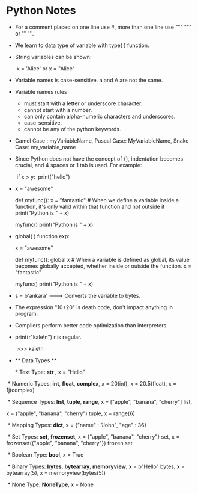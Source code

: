 # Python Notes 

- For a comment placed on one line use #, more than one line use """ """ or ''' '''.

- We learn to data type of variable with type( ) function.

- String variables can be shown:

  ​	x = 'Alice' or x = "Alice"

- Variable names is case-sensitive. a and A are not the same.

- Variable names rules

   * must start with a letter or underscore character.
   * cannot start with a number.
   * can only contain alpha-numeric characters and underscores.
   * case-sensitive.
   * cannot be any of the python keywords.

- Camel Case : myVariableName, Pascal Case: MyVariableName, Snake Case: my_variable_name

- Since Python does not have the concept of {}, indentation becomes crucial, and 4 spaces or 1 tab is used. For example:

  ​	if x > y:
  ​    	print("hello")

- x = "awesome"

  def myfunc():
      x = "fantastic"  # When we define a variable inside a function, it's only valid within that function and not outside it
      print("Python is " + x)

  myfunc()
  print("Python is " + x)

- global( ) function exp:

  x = "awesome"

  def myfunc():
      global x   # When a variable is defined as global, its value becomes globally accepted, whether inside or outside the function.
      x = "fantastic"

  myfunc()
  print("Python is " + x)

- s = b'ankara' ---> Converts the variable to bytes.

- The expression "10+20" is death code, don't impact anything in program.

- Compilers perform better code optimization than interpreters.

- print(r"kale\n")  r is regular. 

  ​	>>> kale\n
  
- ** Data Types **

  ​* Text Type: __str__ , x = "Hello"

​	* Numeric Types: __int__, __float__, __complex__, x = 20(int), x = 20.5(float), x = 1j(complex)

​	* Sequence Types: __list__, __tuple__, __range__, x = ["apple", "banana", "cherry"] list,

x = ("apple", "banana", "cherry") tuple, x = range(6)

​	* Mapping Types: __dict__,  x = {"name" : "John", "age" : 36}

​	* Set Types: __set__, __frozenset__, x = {"apple", "banana", "cherry"} set, x = frozenset({"apple", "banana", "cherry"}) frozen set

​	* Boolean Type: __bool__,  x = True

​	* Binary Types: __bytes__, __bytearray__, __memoryview__, x = b"Hello" bytes, x = bytearray(5), x = memoryview(bytes(5))

​	* None Type: __NoneType__, x = None
